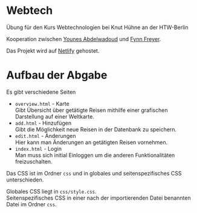 # Webtech
Übung für den Kurs Webtechnologien bei Knut Hühne an der HTW-Berlin

Kooperation zwischen [Younes Abdelwadoud](https://github.com/Lechiffre2110) und [Fynn Freyer](https://github.com/FynnFreyer).

Das Projekt wird auf [Netlify](https://htw-berlin-webtech-freyer-abdelwadoud.netlify.app) gehostet.

# Aufbau der Abgabe

Es gibt verschiedene Seiten
- `overview.html` - Karte  
    Gibt Übersicht über getätigte Reisen mithilfe einer grafischen Darstellung auf einer Weltkarte.
- `add.html` - Hinzufügen  
    Gibt die Möglichkeit neue Reisen in der Datenbank zu speichern.
- `edit.html` - Änderungen  
    Hier kann man Änderungen an getätigten Reisen vornehmen.  
- `index.html` - Login  
    Man muss sich initial Einloggen um die anderen Funktionalitäten freizuschalten.

Das CSS ist im Ordner `css` und in globales 
und seitenspezifisches CSS unterschieden.

Globales CSS liegt in `css/style.css`.   
Seitenspezifisches CSS in einer nach der importierenden Datei benannten Datei im Ordner `css`.
